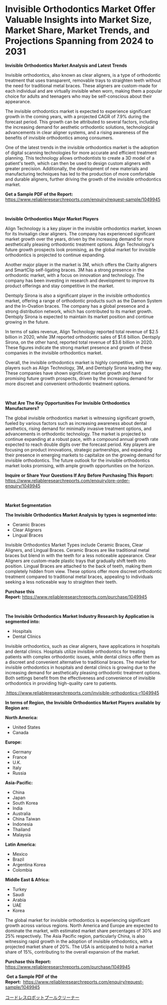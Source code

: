 <p><h1>Invisible Orthodontics Market Offer Valuable Insights into Market Size, Market Share, Market Trends, and Projections Spanning from 2024 to 2031</h1></p><p><strong>Invisible Orthodontics Market Analysis and Latest Trends</strong></p>
<p><p>Invisible orthodontics, also known as clear aligners, is a type of orthodontic treatment that uses transparent, removable trays to straighten teeth without the need for traditional metal braces. These aligners are custom-made for each individual and are virtually invisible when worn, making them a popular choice for adults and teenagers who may be self-conscious about their appearance.</p><p>The invisible orthodontics market is expected to experience significant growth in the coming years, with a projected CAGR of 7.9% during the forecast period. This growth can be attributed to several factors, including the increasing demand for aesthetic orthodontic solutions, technological advancements in clear aligner systems, and a rising awareness of the benefits of invisible orthodontics among consumers.</p><p>One of the latest trends in the invisible orthodontics market is the adoption of digital scanning technologies for more accurate and efficient treatment planning. This technology allows orthodontists to create a 3D model of a patient's teeth, which can then be used to design custom aligners with greater precision. Additionally, the development of new materials and manufacturing techniques has led to the production of more comfortable and durable aligners, further driving the growth of the invisible orthodontics market.</p></p>
<p><strong>Get a Sample PDF of the Report:&nbsp;</strong> <a href="https://www.reliableresearchreports.com/enquiry/request-sample/1049945">https://www.reliableresearchreports.com/enquiry/request-sample/1049945</a></p>
<p>&nbsp;</p>
<p><strong>Invisible Orthodontics Major Market Players</strong></p>
<p><p>Align Technology is a key player in the invisible orthodontics market, known for its Invisalign clear aligners. The company has experienced significant market growth over the years, driven by the increasing demand for more aesthetically pleasing orthodontic treatment options. Align Technology's future growth prospects look promising, as the global market for invisible orthodontics is projected to continue expanding.</p><p>Another major player in the market is 3M, which offers the Clarity aligners and SmartClip self-ligating braces. 3M has a strong presence in the orthodontic market, with a focus on innovation and technology. The company has been investing in research and development to improve its product offerings and stay competitive in the market.</p><p>Dentsply Sirona is also a significant player in the invisible orthodontics market, offering a range of orthodontic products such as the Damon System and the In-Ovation braces. The company has a global presence and a strong distribution network, which has contributed to its market growth. Dentsply Sirona is expected to maintain its market position and continue growing in the future.</p><p>In terms of sales revenue, Align Technology reported total revenue of $2.5 billion in 2020, while 3M reported orthodontic sales of $1.6 billion. Dentsply Sirona, on the other hand, reported total revenue of $3.6 billion in 2020. These figures indicate the strong market presence and growth of these companies in the invisible orthodontics market.</p><p>Overall, the invisible orthodontics market is highly competitive, with key players such as Align Technology, 3M, and Dentsply Sirona leading the way. These companies have shown significant market growth and have promising future growth prospects, driven by the increasing demand for more discreet and convenient orthodontic treatment options.</p></p>
<p>&nbsp;</p>
<p><strong>What Are The Key Opportunities For Invisible Orthodontics Manufacturers?</strong></p>
<p><p>The global invisible orthodontics market is witnessing significant growth, fueled by various factors such as increasing awareness about dental aesthetics, rising demand for minimally invasive treatment options, and advancements in orthodontic technology. The market is projected to continue expanding at a robust pace, with a compound annual growth rate expected to reach double digits over the forecast period. Key players are focusing on product innovations, strategic partnerships, and expanding their presence in emerging markets to capitalize on the growing demand for invisible orthodontics. The future outlook for the invisible orthodontics market looks promising, with ample growth opportunities on the horizon.</p></p>
<p><strong>Inquire or Share Your Questions If Any Before Purchasing This Report:</strong> <a href="https://www.reliableresearchreports.com/enquiry/pre-order-enquiry/1049945">https://www.reliableresearchreports.com/enquiry/pre-order-enquiry/1049945</a></p>
<p>&nbsp;</p>
<p><strong>Market Segmentation</strong></p>
<p><strong>The Invisible Orthodontics Market Analysis by types is segmented into:</strong></p>
<p><ul><li>Ceramic Braces</li><li>Clear Aligners</li><li>Lingual Braces</li></ul></p>
<p><p>Invisible Orthodontics Market Types include Ceramic Braces, Clear Aligners, and Lingual Braces. Ceramic Braces are like traditional metal braces but blend in with the teeth for a less noticeable appearance. Clear Aligners are custom-made plastic trays that gradually shift teeth into position. Lingual Braces are attached to the back of teeth, making them completely hidden from view. These options offer more discreet orthodontic treatment compared to traditional metal braces, appealing to individuals seeking a less noticeable way to straighten their teeth.</p></p>
<p><strong>Purchase this Report:&nbsp;</strong><a href="https://www.reliableresearchreports.com/purchase/1049945">https://www.reliableresearchreports.com/purchase/1049945</a></p>
<p>&nbsp;</p>
<p><strong>The Invisible Orthodontics Market Industry Research by Application is segmented into:</strong></p>
<p><ul><li>Hospitals</li><li>Dental Clinics</li></ul></p>
<p><p>Invisible orthodontics, such as clear aligners, have applications in hospitals and dental clinics. Hospitals utilize invisible orthodontics for treating patients with complex orthodontic issues, while dental clinics offer them as a discreet and convenient alternative to traditional braces. The market for invisible orthodontics in hospitals and dental clinics is growing due to the increasing demand for aesthetically pleasing orthodontic treatment options. Both settings benefit from the effectiveness and convenience of invisible orthodontics in providing high-quality care to patients.</p></p>
<p><a href="https://www.reliableresearchreports.com/invisible-orthodontics-r1049945">&nbsp;https://www.reliableresearchreports.com/invisible-orthodontics-r1049945</a></p>
<p><strong>In terms of Region, the Invisible Orthodontics Market Players available by Region are:</strong></p>
<p>
    <p> <strong> North America: </strong>
        <ul>
            <li>United States</li>
            <li>Canada</li>
        </ul>
        </p> 
    <p> <strong> Europe: </strong>
        <ul>
            <li>Germany</li>
            <li>France</li>
            <li>U.K.</li>
            <li>Italy</li>
            <li>Russia</li>
        </ul>
        </p> 
    <p> <strong> Asia-Pacific: </strong>
        <ul>
            <li>China</li>
            <li>Japan</li>
            <li>South Korea</li>
            <li>India</li>
            <li>Australia</li>
            <li>China Taiwan</li>
            <li>Indonesia</li>
            <li>Thailand</li>
            <li>Malaysia</li>
        </ul>
        </p> 
    <p> <strong> Latin America: </strong>
        <ul>
            <li>Mexico</li>
            <li>Brazil</li>
            <li>Argentina Korea</li>
            <li>Colombia</li>
        </ul>
        </p> 
    <p> <strong> Middle East & Africa: </strong>
        <ul>
            <li>Turkey</li>
            <li>Saudi</li>
            <li>Arabia</li>
            <li>UAE</li>
            <li>Korea</li>
        </ul>
    </p>
    </p>
<p><p>The global market for invisible orthodontics is experiencing significant growth across various regions. North America and Europe are expected to dominate the market, with estimated market share percentages of 30% and 25% respectively. The Asia Pacific region, particularly China, is also witnessing rapid growth in the adoption of invisible orthodontics, with a projected market share of 20%. The USA is anticipated to hold a market share of 15%, contributing to the overall expansion of the market.</p></p>
<p><strong>Purchase this Report: </strong><a href="https://www.reliableresearchreports.com/purchase/1049945">https://www.reliableresearchreports.com/purchase/1049945</a></p>
<p>&nbsp;<strong>Get a Sample PDF of the Report:&nbsp;&nbsp;</strong><a href="https://www.reliableresearchreports.com/enquiry/request-sample/1049945">https://www.reliableresearchreports.com/enquiry/request-sample/1049945</a></p>
<p><strong></strong></p>
<p><p><a href="https://github.com/CieloStamm/Market-Research-Report-List-1/blob/main/659779148629.md">コードレスロボットプールクリーナー</a></p></p>